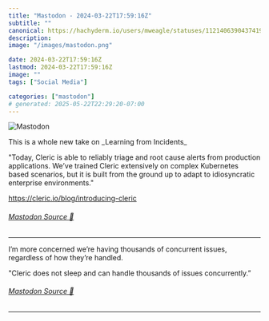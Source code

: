 ```yaml
---
title: "Mastodon - 2024-03-22T17:59:16Z"
subtitle: ""
canonical: https://hachyderm.io/users/mweagle/statuses/112140639043741956
description:
image: "/images/mastodon.png"

date: 2024-03-22T17:59:16Z
lastmod: 2024-03-22T17:59:16Z
image: ""
tags: ["Social Media"]

categories: ["mastodon"]
# generated: 2025-05-22T22:29:20-07:00
---
```

![Mastodon](/images/mastodon.png)

<p>This is a whole new take on _Learning from Incidents_</p><p>&quot;Today, Cleric is able to reliably triage and root cause alerts from production applications. We’ve trained Cleric extensively on complex Kubernetes based scenarios, but it is built from the ground up to adapt to idiosyncratic enterprise environments.&quot;</p><p><a href="https://cleric.io/blog/introducing-cleric" target="_blank" rel="nofollow noopener noreferrer" translate="no"><span class="invisible">https://</span><span class="ellipsis">cleric.io/blog/introducing-cle</span><span class="invisible">ric</span></a></p>


###### [Mastodon Source 🐘](https://hachyderm.io/@mweagle/112140639043741956)

___

<p>I’m more concerned we’re having thousands of concurrent issues, regardless of how they’re handled.</p><p>&quot;Cleric does not sleep and can handle thousands of issues concurrently.”</p>


###### [Mastodon Source 🐘](https://hachyderm.io/@mweagle/112140655118259937)

___
